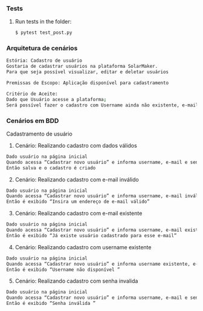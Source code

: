 ### Tests


1. Run tests in the folder:

    ```sh
    $ pytest test_post.py
    ```

###  Arquitetura de cenários
```sh
Estória: Cadastro de usuário 
Gostaria de cadastrar usuários na plataforma SolarMaker.
Para que seja possível visualizar, editar e deletar usuários

Premissas de Escopo: Aplicação disponível para cadastramento 

Critério de Aceite:
Dado que Usuário acesse a plataforma;
Será possível fazer o cadastro com Username ainda não existente, e-mail válido e não existente ainda na plataforma, e senha válida.  
```

###  Cenários em BDD

Cadastramento de usuário

1.  Cenário: Realizando cadastro com dados válidos
```sh 
Dado usuário na página inicial
Quando acessa “Cadastrar novo usuário” e informa username, e-mail e senha 
Então salva e o cadastro é criado
```
2.  Cenário: Realizando cadastro com e-mail inválido 
```sh
Dado usuário na página inicial
Quando acessa “Cadastrar novo usuário” e informa username, e-mail inválido e senha 
Então é exibido “Insira um endereço de e-mail válido”
```
3.  Cenário: Realizando cadastro com e-mail existente 
```sh
Dado usuário na página inicial
Quando acessa “Cadastrar novo usuário” e informa username, e-mail existente e senha 
Então é exibido “Já existe usuário cadastrado para esse e-mail”
```
4.  Cenário: Realizando cadastro com username existente 
```sh
Dado usuário na página inicial
Quando acessa “Cadastrar novo usuário” e informa username existente, e-mail e senha 
Então é exibido “Username não disponível ”
```
5.  Cenário: Realizando cadastro com senha invalida 
```sh
Dado usuário na página inicial
Quando acessa “Cadastrar novo usuário” e informa username, e-mail e senha invalida  
Então é exibido “Senha inválida ”
```
